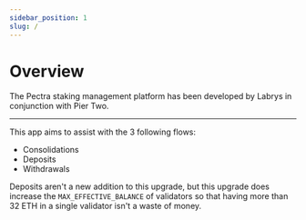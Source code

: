 ```yaml
---
sidebar_position: 1
slug: /
---
```


# Overview

The Pectra staking management platform has been developed by Labrys in conjunction with Pier Two.

---

This app aims to assist with the 3 following flows:

- Consolidations
- Deposits
- Withdrawals

Deposits aren't a new addition to this upgrade, but this upgrade does increase the `MAX_EFFECTIVE_BALANCE` of validators so that having more than 32 ETH in a single validator isn't a waste of money.

